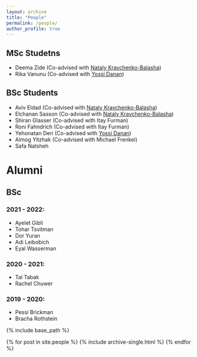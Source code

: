 ```yaml
---
layout: archive
title: "People"
permalink: /people/
author_profile: true
---
```


## MSc Studetns
* Deema Zide (Co-advised with [Nataly Kravchenko-Balasha](https://natalykbalashalab.huji.ac.il/))
* Rika Vanunu  (Co-advised with [Yossi Danan](https://www.jce.ac.il/prof-yossefyossi-danan/))

## BSc Students
* Aviv Eldad (Co-advised with [Nataly Kravchenko-Balasha](https://natalykbalashalab.huji.ac.il/))
* Elchanan Sasson (Co-advised with [Nataly Kravchenko-Balasha](https://natalykbalashalab.huji.ac.il/))
* Shiran Glasser (Co-advised with Itay Furman)
* Roni Fahndrich (Co-advised with Itay Furman)
* Yehonatan Deri (Co-advised with [Yossi Danan](https://www.jce.ac.il/prof-yossefyossi-danan/))
* Almog Yitzhak (Co-advised with Michael Frenkel)
* Safa Natsheh 


# Alumni
## BSc
### 2021 - 2022:
* Ayelet Gibli
* Tohar Tsvitman
* Dor Yuran
* Adi Leibobich
* Eyal Wasserman

### 2020 - 2021:
* Tal Tabak
* Rachel Chuwer

### 2019 - 2020:
* Pessi Brickman
* Bracha Rothstein


{% include base_path %}

{% for post in site.people %}
  {% include archive-single.html %}
{% endfor %}
